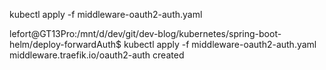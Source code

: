 
kubectl apply -f middleware-oauth2-auth.yaml

lefort@GT13Pro:/mnt/d/dev/git/dev-blog/kubernetes/spring-boot-helm/deploy-forwardAuth$ kubectl apply -f middleware-oauth2-auth.yaml
middleware.traefik.io/oauth2-auth created